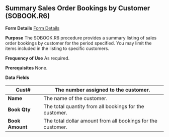 ## Summary Sales Order Bookings by Customer (SOBOOK.R6)
<PageHeader />

**Form Details**
[Form Details](../SOBOOK-R6-1/README.md)

**Purpose**
The SOBOOK.R6 procedure provides a summary listing of sales order bookings by
customer for the period specified. You may limit the items included in the
listing to specific customers.

**Frequency of Use**
As required.

**Prerequisites**
None.

**Data Fields**

| **Cust#**       | The number assigned to the customer.                        |
| --------------- | ----------------------------------------------------------- |
| **Name**        | The name of the customer.                                   |
| **Book Qty**    | The total quantity from all bookings for the customer.      |
| **Book Amount** | The total dollar amount from all bookings for the customer. |

<badge text= "Version 8.10.57 " vertical="middle" />

<PageFooter />
